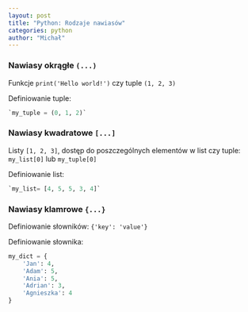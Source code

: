 ```yaml
---
layout: post
title: "Python: Rodzaje nawiasów"
categories: python
author: "Michał"
---
```



### Nawiasy okrągłe `(...)` 

Funkcje `print('Hello world!')` czy tuple `(1, 2, 3)`

Definiowanie tuple: 
```python
`my_tuple = (0, 1, 2)`
```
### Nawiasy kwadratowe `[...]` 

Listy `[1, 2, 3]`, dostęp do poszczególnych elementów w list czy tuple: `my_list[0]` lub `my_tuple[0]`

Definiowanie list:
```python
`my_list= [4, 5, 5, 3, 4]`
```

### Nawiasy klamrowe `{...}` 

Definiowanie słowników: `{'key': 'value'}`

Definiowanie słownika:

```python
my_dict = {
    'Jan': 4,
    'Adam': 5,
    'Ania': 5,
    'Adrian': 3,
    'Agnieszka': 4
}
```




